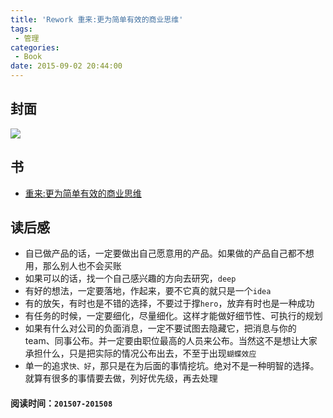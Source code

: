 ```yaml
---
title: 'Rework 重来:更为简单有效的商业思维'
tags:
 - 管理
categories:
 - Book
date: 2015-09-02 20:44:00
---
```


## 封面

<img src="http://ec4.images-amazon.com/images/I/515IS5SArOL._SX365_BO1,204,203,200_.jpg" />

<!--more-->

## 书

* [重来:更为简单有效的商业思维](http://www.amazon.cn/%E9%87%8D%E6%9D%A5-%E6%9B%B4%E4%B8%BA%E7%AE%80%E5%8D%95%E6%9C%89%E6%95%88%E7%9A%84%E5%95%86%E4%B8%9A%E6%80%9D%E7%BB%B4-%E8%B4%BE%E6%A3%AE%E2%80%A2%E5%BC%97%E9%87%8C%E5%BE%B7/dp/B0048EKQS0/ref=sr_1_1?ie=UTF8&qid=1457786814&sr=8-1&keywords=%E9%87%8D%E6%9D%A5%3A%E6%9B%B4%E4%B8%BA%E7%AE%80%E5%8D%95%E6%9C%89%E6%95%88%E7%9A%84%E5%95%86%E4%B8%9A%E6%80%9D%E7%BB%B4)

## 读后感

* 自已做产品的话，一定要做出自己愿意用的产品。如果做的产品自己都不想用，那么别人也不会买账
* 如果可以的话，找一个自己感兴趣的方向去研究，`deep`
* 有好的想法，一定要落地，作起来，要不它真的就只是一个`idea`
* 有的放矢，有时也是不错的选择，不要过于撑`hero`，放弃有时也是一种成功
* 有任务的时候，一定要细化，尽量细化。这样才能做好细节性、可执行的规划
* 如果有什么对公司的负面消息，一定不要试图去隐藏它，把消息与你的team、同事公布。并一定要由职位最高的人员来公布。当然这不是想让大家承担什么，只是把实际的情况公布出去，不至于出现`蝴蝶效应`
* 单一的追求`快、好`，那只是在为后面的事情挖坑。绝对不是一种明智的选择。就算有很多的事情要去做，列好优先级，再去处理

#### 阅读时间：`201507-201508`
